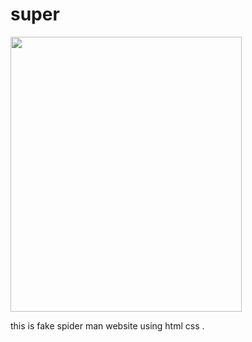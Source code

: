 # super

<img src="https://github.com/AnkitSin24/super/assets/89828727/4fc16efa-93a5-49ea-ac29-f47b22dcac3d"
 width="370" height="440">



this is fake spider man website using html css .

